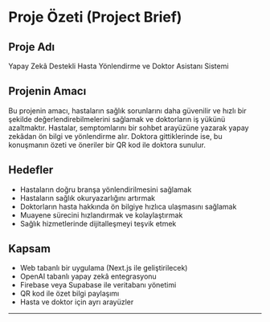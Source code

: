 # Proje Özeti (Project Brief)

## Proje Adı
Yapay Zekâ Destekli Hasta Yönlendirme ve Doktor Asistanı Sistemi

## Projenin Amacı
Bu projenin amacı, hastaların sağlık sorunlarını daha güvenilir ve hızlı bir şekilde değerlendirebilmelerini sağlamak ve doktorların iş yükünü azaltmaktır. Hastalar, semptomlarını bir sohbet arayüzüne yazarak yapay zekâdan ön bilgi ve yönlendirme alır. Doktora gittiklerinde ise, bu konuşmanın özeti ve öneriler bir QR kod ile doktora sunulur.

## Hedefler
- Hastaların doğru branşa yönlendirilmesini sağlamak
- Hastaların sağlık okuryazarlığını artırmak
- Doktorların hasta hakkında ön bilgiye hızlıca ulaşmasını sağlamak
- Muayene sürecini hızlandırmak ve kolaylaştırmak
- Sağlık hizmetlerinde dijitalleşmeyi teşvik etmek

## Kapsam
- Web tabanlı bir uygulama (Next.js ile geliştirilecek)
- OpenAI tabanlı yapay zekâ entegrasyonu
- Firebase veya Supabase ile veritabanı yönetimi
- QR kod ile özet bilgi paylaşımı
- Hasta ve doktor için ayrı arayüzler

---

<!-- Bu dosya, projenin temel amacını ve kapsamını özetler. Geliştirme sürecinde güncel tutulmalıdır. --> 